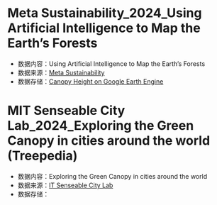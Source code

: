 # Meta Sustainability_2024_Using Artificial Intelligence to Map the Earth’s Forests
- 数据内容：Using Artificial Intelligence to Map the Earth’s Forests
- 数据来源：[Meta Sustainability](https://sustainability.atmeta.com/blog/2024/04/22/using-artificial-intelligence-to-map-the-earths-forests/)
- 数据存储：[Canopy Height on Google Earth Engine](https://meta-forest-monitoring-okw37.projects.earthengine.app/view/canopyheight)

# MIT Senseable City Lab_2024_Exploring the Green Canopy in cities around the world (Treepedia)
- 数据内容：Exploring the Green Canopy in cities around the world
- 数据来源：[IT Senseable City Lab](https://senseable.mit.edu/treepedia/greenindex/boston/a5sNSn1WsrrPFgz6imvFfg)
- 数据存储：